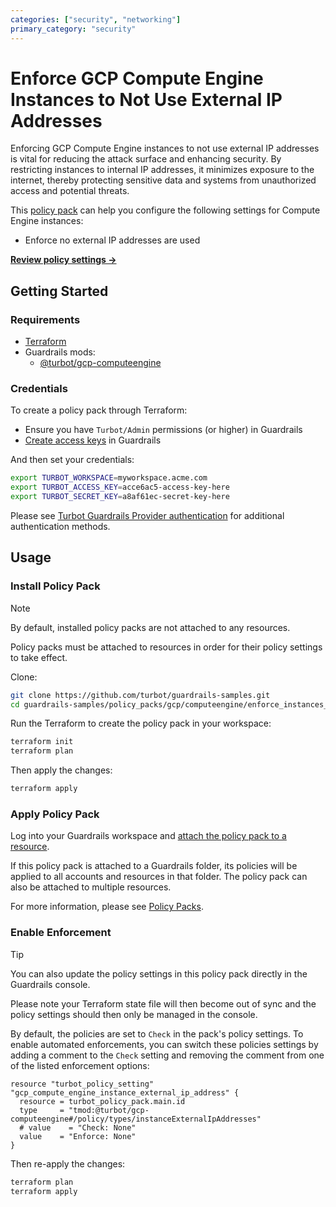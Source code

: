 ```yaml
---
categories: ["security", "networking"]
primary_category: "security"
---
```


# Enforce GCP Compute Engine Instances to Not Use External IP Addresses

Enforcing GCP Compute Engine instances to not use external IP addresses is vital for reducing the attack surface and enhancing security. By restricting instances to internal IP addresses, it minimizes exposure to the internet, thereby protecting sensitive data and systems from unauthorized access and potential threats.

This [policy pack](https://turbot.com/guardrails/docs/concepts/resources/policy-packs) can help you configure the following settings for Compute Engine instances:

- Enforce no external IP addresses are used

**[Review policy settings →](https://hub-guardrails-turbot-com-git-development-turbot.vercel.app/policy-packs/gcp_computeengine_enforce_instances_to_not_use_external_ip_address/settings)**

## Getting Started

### Requirements

- [Terraform](https://developer.hashicorp.com/terraform/install)
- Guardrails mods:
  - [@turbot/gcp-computeengine](https://hub-guardrails-turbot-com-git-development-turbot.vercel.app/mods/gcp/mods/gcp-computeengine)

### Credentials

To create a policy pack through Terraform:

- Ensure you have `Turbot/Admin` permissions (or higher) in Guardrails
- [Create access keys](https://turbot.com/guardrails/docs/guides/iam/access-keys#generate-a-new-guardrails-api-access-key) in Guardrails

And then set your credentials:

```sh
export TURBOT_WORKSPACE=myworkspace.acme.com
export TURBOT_ACCESS_KEY=acce6ac5-access-key-here
export TURBOT_SECRET_KEY=a8af61ec-secret-key-here
```

Please see [Turbot Guardrails Provider authentication](https://registry.terraform.io/providers/turbot/turbot/latest/docs#authentication) for additional authentication methods.

## Usage

### Install Policy Pack

> [!NOTE]
> By default, installed policy packs are not attached to any resources.
>
> Policy packs must be attached to resources in order for their policy settings to take effect.

Clone:

```sh
git clone https://github.com/turbot/guardrails-samples.git
cd guardrails-samples/policy_packs/gcp/computeengine/enforce_instances_to_not_use_external_ip_address
```

Run the Terraform to create the policy pack in your workspace:

```sh
terraform init
terraform plan
```

Then apply the changes:

```sh
terraform apply
```

### Apply Policy Pack

Log into your Guardrails workspace and [attach the policy pack to a resource](https://turbot.com/guardrails/docs/guides/policy-packs#attach-a-policy-pack-to-a-resource).

If this policy pack is attached to a Guardrails folder, its policies will be applied to all accounts and resources in that folder. The policy pack can also be attached to multiple resources.

For more information, please see [Policy Packs](https://turbot.com/guardrails/docs/concepts/resources/policy-packs).

### Enable Enforcement

> [!TIP]
> You can also update the policy settings in this policy pack directly in the Guardrails console.
>
> Please note your Terraform state file will then become out of sync and the policy settings should then only be managed in the console.

By default, the policies are set to `Check` in the pack's policy settings. To enable automated enforcements, you can switch these policies settings by adding a comment to the `Check` setting and removing the comment from one of the listed enforcement options:

```hcl
resource "turbot_policy_setting" "gcp_compute_engine_instance_external_ip_address" {
  resource = turbot_policy_pack.main.id
  type     = "tmod:@turbot/gcp-computeengine#/policy/types/instanceExternalIpAddresses"
  # value    = "Check: None"
  value    = "Enforce: None"
}
```

Then re-apply the changes:

```sh
terraform plan
terraform apply
```
